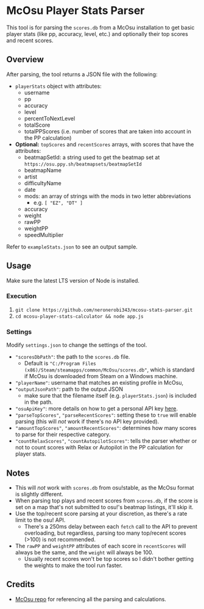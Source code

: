 # McOsu Player Stats Parser

This tool is for parsing the `scores.db` from a McOsu installation to get basic player stats (like pp, accuracy, level, etc.) and optionally their top scores and recent scores.

## Overview
After parsing, the tool returns a JSON file with the following:
- `playerStats` object with attributes: 
    - username
    - pp
    - accuracy
    - level
    - percentToNextLevel
    - totalScore
    - totalPPScores (i.e. number of scores that are taken into account in the PP calculation)
- **Optional:** `topScores` and `recentScores` arrays, with scores that have the attributes:
    - beatmapSetId: a string used to get the beatmap set at `https://osu.ppy.sh/beatmapsets/beatmapSetId`
    - beatmapName
    - artist
    - difficultyName
    - date
    - mods: an array of strings with the mods in two letter abbreviations
        - e.g. `[ "EZ", "DT" ]`
    - accuracy
    - weight
    - rawPP
    - weightPP
    - speedMultiplier
    
Refer to `exampleStats.json` to see an output sample.

## Usage

Make sure the latest LTS version of Node is installed.

### Execution
1. `git clone https://github.com/neronerobi343/mcosu-stats-parser.git`
2. `cd mcosu-player-stats-calculator && node app.js`

### Settings
Modify `settings.json` to change the settings of the tool.

- `"scoresDbPath"`: the path to the `scores.db` file.
    - Default is `"C:/Program Files (x86)/Steam/steamapps/common/McOsu/scores.db"`, which is standard if McOsu is downloaded from Steam on a Windows machine.
- `"playerName"`: username that matches an existing profile in McOsu,
- `"outputJsonPath"`: path to the output JSON 
    - make sure that the filename itself (e.g. `playerStats.json`) is included in the path.
- `"osuApiKey"`: more details on how to get a personal API key [here](https://github.com/ppy/osu-api/wiki).
- `"parseTopScores"`, `"parseRecentScores"`: setting these to `true` will enable parsing (this will _not_ work if there's no API key provided).
- `"amountTopScores"`, `"amountRecentScores"`: determines how many scores to parse for their respective category.
- `"countRelaxScores"`, `"countAutopilotScores"`: tells the parser whether or not to count scores with Relax or Autopilot in the PP calculation for player stats.


## Notes
- This will _not_ work with `scores.db` from osu!stable, as the McOsu format is slightly different.
- When parsing top plays and recent scores from `scores.db`, if the score is set on a map that's not submitted to osu!'s beatmap listings, it'll skip it.
- Use the top/recent score parsing at your discretion, as there's a rate limit to the osu! API.
    - There's a 250ms delay between each `fetch` call to the API to prevent overloading, but regardless,  parsing too many top/recent scores (>100) is not recommended.
- The `rawPP` and `weightPP` attributes of each score in `recentScores` will always be the same, and the `weight` will always be 100.
    - Usually recent scores won't be top scores so I didn't bother getting the weights to make the tool run faster.

## Credits
- [McOsu repo](https://github.com/McKay42/McOsu) for referencing all the parsing and calculations.
